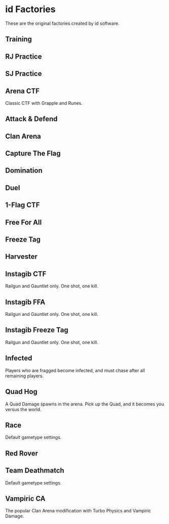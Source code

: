 # id Factories

These are the original factories created by id software.

## Training

## RJ Practice

## SJ Practice

## Arena CTF

Classic CTF with Grapple and Runes.

## Attack & Defend

## Clan Arena

## Capture The Flag

## Domination

## Duel

## 1-Flag CTF

## Free For All

## Freeze Tag



## Harvester

## Instagib CTF

Railgun and Gauntlet only. One shot, one kill.

## Instagib FFA

Railgun and Gauntlet only. One shot, one kill.

## Instagib Freeze Tag

Railgun and Gauntlet only. One shot, one kill.

## Infected

Players who are fragged become infected, and must chase after all remaining players.

## Quad Hog

A Quad Damage spawns in the arena. Pick up the Quad, and it becomes you versus the world.

## Race

Default gametype settings.

## Red Rover

## Team Deathmatch

Default gametype settings.

## Vampiric CA

The popular Clan Arena modification with Turbo Physics and Vampiric Damage.